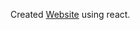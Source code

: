 Created [Website](https://www.quackit.com/html/templates/download/bootstrap/corporate-1a/index.html) using react.
